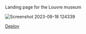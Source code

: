 Landing page for the Louvre museum

![Screenshot 2023-09-18 124339](https://github.com/ylepner/rsschool-projects/assets/49253211/bbe4dcc7-5fd3-453b-8d05-b6f571f62089)

[Deploy](https://ylepner-museum.netlify.app)
